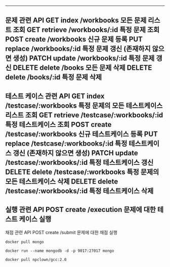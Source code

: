 
---
문제 관련 API
GET     index       /workbooks          모든 문제 리스트 조회
GET     retrieve    /workbooks/:id      특정 문제 조회
POST    create      /workbooks          신규 문제 등록
PUT     replace     /workbooks/:id      특정 문제 갱신 (존재하지 않으면 생성)
PATCH   update      /workbooks/:id      특정 문제 갱신
DELETE  delete      /books              모든 문제 삭제
DELETE  delete      /books/:id          특정 문제 삭제
---
테스트 케이스 관련 API
GET     index       /testcase/:workbooks           특정 문제의 모든 테스트케이스 리스트 조회
GET     retrieve    /testcase/:workbooks/:id       특정 테스트케이스 조회
POST    create      /testcase/:workbooks           신규 테스트케이스 등록
PUT     replace     /testcase/:workbooks/:id       특정 테스트케이스 갱신 (존재하지 않으면 생성)
PATCH   update      /testcase/:workbooks/:id       특정 테스트케이스 갱신
DELETE  delete      /testcase/:workbooks           특정 문제의 모든 테스트케이스 삭제
DELETE  delete      /testcase/:workbooks/:id       특정 테스트케이스 삭제
---
실행 관련 API
POST    create      /execution        문제에 대한 테스트 케이스 실행
---
채점 관련 API
POST    create      /submit           문제에 대한 채점 실행

```
docker pull mongo

docker run --name mongodb -d -p 9017:27017 mongo
```
```
docker pull npclown/gcc:2.0 
```